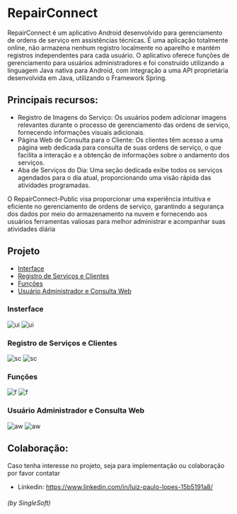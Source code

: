 # RepairConnect
RepairConnect é um aplicativo Android desenvolvido para gerenciamento de ordens de serviço em assistências técnicas. É uma aplicação totalmente online, não armazena nenhum registro localmente no aparelho e mantém registros independentes para cada usuário. O aplicativo oferece funções de gerenciamento para usuários administradores e foi construído utilizando a linguagem Java nativa para Android, com integração a uma API proprietária desenvolvida em Java, utilizando o Framework Spring.

## Principais recursos:
- Registro de Imagens do Serviço: Os usuários podem adicionar imagens relevantes durante o processo de gerenciamento das ordens de serviço, fornecendo informações visuais adicionais.
- Página Web de Consulta para o Cliente: Os clientes têm acesso a uma página web dedicada para consulta de suas ordens de serviço, o que facilita a interação e a obtenção de informações sobre o andamento dos serviços.
 - Aba de Serviços do Dia: Uma seção dedicada exibe todos os serviços agendados para o dia atual, proporcionando uma visão rápida das atividades programadas.

O RepairConnect-Public visa proporcionar uma experiência intuitiva e eficiente no gerenciamento de ordens de serviço, garantindo a segurança dos dados por meio do armazenamento na nuvem e fornecendo aos usuários ferramentas valiosas para melhor administrar e acompanhar suas atividades diária

## Projeto 
- [Interface](#interface)
- [Registro de Serviços e Clientes](#registro-de-serviços-e-clientes)
- [Funções](#funções)
- [Usuário Administrador e Consulta Web](#usuário-administrador-e-consulta-web)

### Insterface
![ui](gifs/ui-layer1/ui_w.gif)
![ui](gifs/ui-layer1/ui_b.gif)

### Registro de Serviços e Clientes
![sc](gifs/services-customers-layer2/new_service.gif)
![sc](gifs/services-customers-layer2/costumer.gif)

### Funções
![f](gifs/functions-layer3/search.gif)
![f](gifs/functions-layer3/today.gif)

### Usuário Administrador e Consulta Web
![aw](gifs/admin-web-layer4/admin_b.gif)
![aw](gifs/admin-web-layer4/web_qr.gif)

## Colaboração:
Caso tenha interesse no projeto, seja para implementação ou colaboração por favor contatar
- Linkedin: https://www.linkedin.com/in/luiz-paulo-lopes-15b5191a8/

###### (by SingleSoft)
